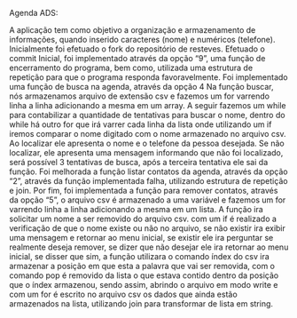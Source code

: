 Agenda ADS:

A aplicação tem como objetivo a organização e armazenamento de informações, quando inserido caracteres (nome) e numéricos (telefone).
Inicialmente foi efetuado o fork do repositório de resteves. Efetuado o commit Inicial, foi implementado através da opção “9”, uma função de encerramento do programa, bem como, utilizada uma estrutura de repetição para que o programa responda favoravelmente.
Foi implementado uma função de busca na agenda, através da opção 4
Na função buscar, nós armazenamos arquivo de extensão csv e fazemos um for varrendo linha a linha adicionando a mesma em um array.
A seguir fazemos um while para contabilizar a quantidade de tentativas para buscar o nome, dentro do while há outro for que irá varrer cada linha da lista onde utilizando um if iremos comparar o nome digitado com o nome armazenado no arquivo csv. Ao localizar ele apresenta o nome e o telefone da pessoa desejada. Se não localizar, ele apresenta uma mensagem informando que não foi localizado, será possível 3 tentativas de busca, após a terceira tentativa ele sai da função.
Foi melhorada a função listar contatos da agenda, através da opção “2”, através da função implementada falha, utilizando estrutura de repetição e join.
Por fim, foi implementada a função para remover contatos, através da opção “5”, o arquivo csv é armazenado a uma variável e fazemos um for varrendo linha a linha adicionando a mesma em um lista.
A função ira solicitar um nome a ser removido do arquivo csv. com um if é realizado a verificação de que o nome existe ou não no arquivo, se não existir ira exibir uma mensagem e retornar ao menu inicial, se existir ele ira perguntar se realmente deseja remover, se dizer que não desejar ele ira retornar ao menu inicial, se disser que sim, a função utilizara o comando índex do csv ira armazenar a posição em que esta a palavra que vai ser removida, com o comando pop é removido da lista o que estava contido dentro da posição que o índex armazenou, sendo assim, abrindo o arquivo em modo write e com um for é escrito no arquivo csv os dados que ainda estão armazenados na lista, utilizando join para transformar de lista em string.
